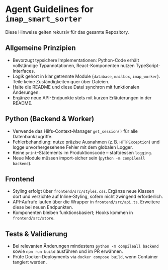 # Agent Guidelines for `imap_smart_sorter`

Diese Hinweise gelten rekursiv für das gesamte Repository.

## Allgemeine Prinzipien
- Bevorzugt typsichere Implementationen: Python-Code erhält vollständige Typannotationen, React-Komponenten nutzen TypeScript-Interfaces.
- Logik gehört in klar getrennte Module (`database`, `mailbox`, `imap_worker`). Teile keine Zuständigkeiten quer über Dateien.
- Halte die README und diese Datei synchron mit funktionalen Änderungen.
- Ergänze neue API-Endpunkte stets mit kurzen Erläuterungen in der README.

## Python (Backend & Worker)
- Verwende das Hilfs-Context-Manager `get_session()` für alle Datenbankzugriffe.
- Fehlerbehandlung: nutze präzise Ausnahmen (z. B. `HTTPException`) und logge unvorhergesehene Fehler mit dem globalen Logger.
- Keine `print`-Statements im Produktionscode – stattdessen `logging`.
- Neue Module müssen import-sicher sein (`python -m compileall backend`).

## Frontend
- Styling erfolgt über `frontend/src/styles.css`. Ergänze neue Klassen dort und verzichte auf Inline-Styling, sofern nicht zwingend erforderlich.
- API-Aufrufe laufen über die Wrapper in `frontend/src/api.ts`. Erweitere diese bei neuen Endpunkten.
- Komponenten bleiben funktionsbasiert; Hooks kommen in `frontend/src/store`.

## Tests & Validierung
- Bei relevanten Änderungen mindestens `python -m compileall backend` sowie `npm run build` ausführen und im PR erwähnen.
- Prüfe Docker-Deployments via `docker compose build`, wenn Container tangiert werden.
